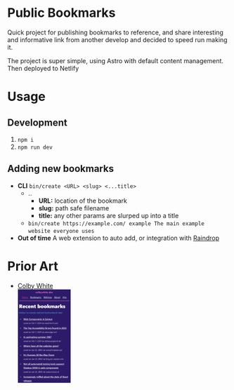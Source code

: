# Public Bookmarks

Quick project for publishing bookmarks to reference, and share interesting and informative link from another develop and decided to speed run making it.

The project is super simple, using Astro with default content management. Then deployed to Netlify

# Usage

## Development

1. `npm i`
2. `npm run dev`

## Adding new bookmarks

-   **CLI** `bin/create <URL> <slug> <...title>`
    -   ..
        -   **URL:** location of the bookmark
        -   **slug:** path safe filename
        -   **title:** any other params are slurped up into a title
    -   `bin/create https://example.com/ example The main example website everyone uses`
-   **Out of time** A web extension to auto add, or integration with [Raindrop](https://raindrop.io/)

# Prior Art

-   [Colby White](https://colbywhite.dev/)  
    <img src="docs/.images/colbywhite.dev.png" alt="A screenshot of Colby White's homepage" style="max-width: 25%;">

